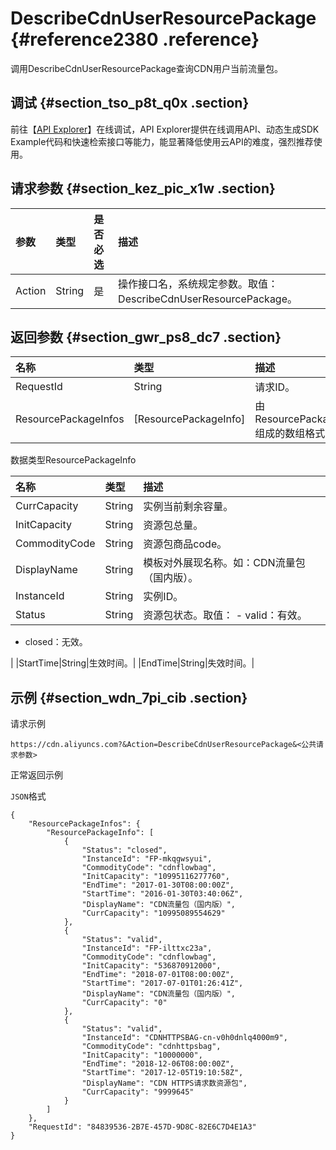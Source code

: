 # DescribeCdnUserResourcePackage {#reference2380 .reference}

调用DescribeCdnUserResourcePackage查询CDN用户当前流量包。

## 调试 {#section_tso_p8t_q0x .section}

前往【[API Explorer](https://api.aliyun.com/#/?product=Cdn&api=DescribeCdnUserResourcePackage)】在线调试，API Explorer提供在线调用API、动态生成SDK Example代码和快速检索接口等能力，能显著降低使用云API的难度，强烈推荐使用。

## 请求参数 {#section_kez_pic_x1w .section}

|参数|类型|是否必选|描述|
|:-|:-|:---|:-|
|Action|String|是|操作接口名，系统规定参数。取值：DescribeCdnUserResourcePackage。|

## 返回参数 {#section_gwr_ps8_dc7 .section}

|名称|类型|描述|
|:-|:-|:-|
|RequestId|String|请求ID。|
|ResourcePackageInfos|\[ResourcePackageInfo\]|由ResourcePackageInfo组成的数组格式。|

数据类型ResourcePackageInfo

|名称|类型|描述|
|:-|:-|:-|
|CurrCapacity|String|实例当前剩余容量。|
|InitCapacity|String|资源包总量。|
|CommodityCode|String|资源包商品code。|
|DisplayName|String|模板对外展现名称。如：CDN流量包（国内版）。|
|InstanceId|String|实例ID。|
|Status|String|资源包状态。取值： -   valid：有效。
-   closed：无效。

 |
|StartTime|String|生效时间。|
|EndTime|String|失效时间。|

## 示例 {#section_wdn_7pi_cib .section}

请求示例

``` {#codeblock_a6p_5wo_mmg}
https://cdn.aliyuncs.com?&Action=DescribeCdnUserResourcePackage&<公共请求参数>
```

正常返回示例

`JSON`格式

``` {#codeblock_ojs_amf_1a4}
{
    "ResourcePackageInfos": {
        "ResourcePackageInfo": [
            {
                "Status": "closed",
                "InstanceId": "FP-mkqgwsyui",
                "CommodityCode": "cdnflowbag",
                "InitCapacity": "10995116277760",
                "EndTime": "2017-01-30T08:00:00Z",
                "StartTime": "2016-01-30T03:40:06Z",
                "DisplayName": "CDN流量包（国内版）",
                "CurrCapacity": "10995089554629"
            },
            {
                "Status": "valid",
                "InstanceId": "FP-ilttxc23a",
                "CommodityCode": "cdnflowbag",
                "InitCapacity": "536870912000",
                "EndTime": "2018-07-01T08:00:00Z",
                "StartTime": "2017-07-01T01:26:41Z",
                "DisplayName": "CDN流量包（国内版）",
                "CurrCapacity": "0"
            },
            {
                "Status": "valid",
                "InstanceId": "CDNHTTPSBAG-cn-v0h0dnlq4000m9",
                "CommodityCode": "cdnhttpsbag",
                "InitCapacity": "10000000",
                "EndTime": "2018-12-06T08:00:00Z",
                "StartTime": "2017-12-05T19:10:58Z",
                "DisplayName": "CDN HTTPS请求数资源包",
                "CurrCapacity": "9999645"
            }
        ]
    },
    "RequestId": "84839536-2B7E-457D-9D8C-82E6C7D4E1A3"
}
```

